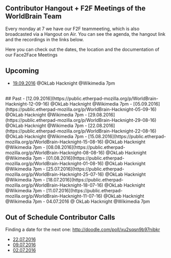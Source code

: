 ## Contributor Hangout + F2F Meetings of the WorldBrain Team

Every monday at 7 we have our F2F teammeeting, which is also broadcasted via a Hangout on Air.
You can see the agenda, the hangout link and the recordings in the links below. 

Here you can check out the dates, the location and the documentation of our Face2Face Meetings
## Upcoming
 - [19.09.2016](https://public.etherpad-mozilla.org/p/WorldBrain-Hacknight-19-09-16) @OkLab Hacknight @Wikimedia 7pm

<br> 
## Past 
 - [12.09.2016](https://public.etherpad-mozilla.org/p/WorldBrain-Hacknight-12-09-16) @OkLab Hacknight @Wikimedia 7pm
 - [05.09.2016](https://public.etherpad-mozilla.org/p/WorldBrain-Hacknight-05-09-16) @OkLab Hacknight @Wikimedia 7pm 
 - [29.08.2016](https://public.etherpad-mozilla.org/p/WorldBrain-Hacknight-29-08-16) @OkLab Hacknight @Wikimedia 7pm 
 - [22.08.2016](https://public.etherpad-mozilla.org/p/WorldBrain-Hacknight-22-08-16) @OkLab Hacknight @Wikimedia 7pm 
 - [15.08.2016](https://public.etherpad-mozilla.org/p/WorldBrain-Hacknight-15-08-16) @OkLab Hacknight @Wikimedia 7pm
 - [08.08.2016](https://public.etherpad-mozilla.org/p/WorldBrain-Hacknight-08-08-16) @OkLab Hacknight @Wikimedia 7pm
 - [01.08.2016](https://public.etherpad-mozilla.org/p/WorldBrain-Hacknight-01-08-16) @OkLab Hacknight @Wikimedia 7pm
 - [25.07.2016](https://public.etherpad-mozilla.org/p/WorldBrain-Hacknight-25-07-16) @OkLab Hacknight @Wikimedia 7pm
 - [18.07.2016](https://public.etherpad-mozilla.org/p/WorldBrain-Hacknight-18-07-16) @OkLab Hacknight @Wikimedia 7pm
 - [11.07.2016](https://public.etherpad-mozilla.org/p/WorldBrain-Hacknight-11-07-16) @OkLab Hacknight @Wikimedia 7pm
 - 04.07.2016 @ OkLab Hacknight @Wikimedia 7pm
 
 
## Out of Schedule Contributor Calls

Finding a date for the next one: http://doodle.com/poll/xu2sqsn9b97nibkr

 - [22.07.2016](https://public.etherpad-mozilla.org/p/WorldBrain_Team_Meeting_3) 
 - [09.07.2016](https://public.etherpad-mozilla.org/p/WorldBrain_Team_Meeting_2) 
 - [02.07.2016](https://public.etherpad-mozilla.org/p/WorldBrain_Team_Meeting_1) 
 

